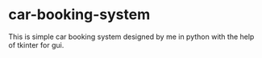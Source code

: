 # car-booking-system
This is simple car booking system designed by me in python with the help of tkinter for gui.










